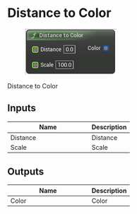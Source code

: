 # Distance to Color

<div align="left" data-full-width="false"><figure><img src="../../../.gitbook/assets/distance_to_color.png" alt=""><figcaption></figcaption></figure></div>

Distance to Color

## Inputs

<table><thead><tr><th width="170">Name</th><th>Description</th></tr></thead><tbody><tr><td>Distance</td><td>Distance</td></tr><tr><td>Scale</td><td>Scale</td></tr></tbody></table>

## Outputs

<table><thead><tr><th width="170">Name</th><th>Description</th></tr></thead><tbody><tr><td>Color</td><td>Color</td></tr></tbody></table>
